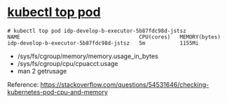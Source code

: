 # [kubectl top pod](/2022/05/kubectl_top_pod.md)

```
# kubectl top pod idp-develop-b-executor-5b87fdc98d-jstsz
NAME                                      CPU(cores)   MEMORY(bytes)   
idp-develop-b-executor-5b87fdc98d-jstsz   5m           1155Mi  
```

- /sys/fs/cgroup/memory/memory.usage_in_bytes
- /sys/fs/cgroup/cpu/cpuacct.usage
- man 2 getrusage

Reference: <https://stackoverflow.com/questions/54531646/checking-kubernetes-pod-cpu-and-memory>
